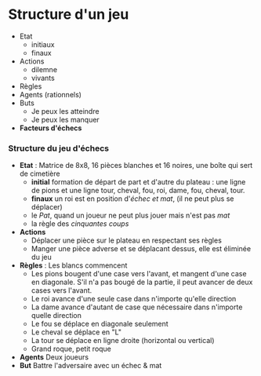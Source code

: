 # Structure d'un jeu

- Etat
	- initiaux
	- finaux
- Actions
	- dilemne
	- vivants
- Règles
- Agents (rationnels)
- Buts
	- Je peux les atteindre
	- Je peux les manquer
- **Facteurs d'échecs**

### Structure du jeu d'échecs

- **Etat** : Matrice de 8x8, 16 pièces blanches et 16 noires, une boîte qui sert de cimetière
	- **initial** formation de départ de part et d'autre du plateau : une ligne de pions et une ligne tour, cheval, fou, roi, dame, fou, cheval, tour.
	- **finaux** un roi est en position d'*échec et mat*, (il ne peut plus se déplacer)
	- le *Pat*, quand un joueur ne peut plus jouer mais n'est pas *mat*
	- la règle des *cinquantes coups*
- **Actions**
	- Déplacer une pièce sur le plateau en respectant ses règles
	- Manger une pièce adverse et se déplacant dessus, elle est éliminée du jeu
- **Règles** : Les blancs commencent
	- Les pions bougent d'une case vers l'avant, et mangent d'une case en diagonale. S'il n'a pas bougé de la partie, il peut avancer de deux cases vers l'avant.
	- Le roi avance d'une seule case dans n'importe qu'elle direction
	- La dame avance d'autant de case que nécessaire dans n'importe quelle direction
	- Le fou se déplace en diagonale seulement
	- Le cheval se déplace en "L"
	- La tour se déplace en ligne droite (horizontal ou vertical)
	- Grand roque, petit roque
- **Agents** Deux joueurs
- **But** Battre l'adversaire avec un échec & mat